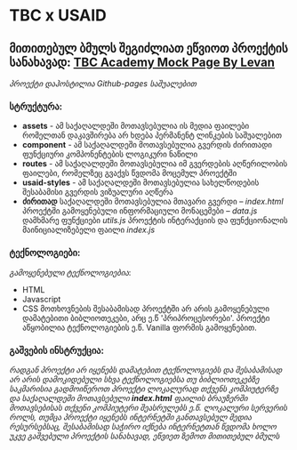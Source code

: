 # TBC x USAID 
## მითითებულ ბმულს შეგიძლიათ ეწვიოთ პროექტის სანახავად: [TBC Academy Mock Page By Levan](https://levanimnaishvili.github.io/TBC-Academy-Task/) 
_პროექტი დაჰოსტილია Github-pages საშუალებით_
### სტრუქტურა:

- **assets** - ამ საქაღალდეში მოთავსებულია ის მედია ფაილები რომელთან დაკავშირება არ ხდება პერმანენტ ლინკების საშუალებით
- **component** - ამ საქაღალდეში მოთავსებულია გვერდის ძირითადი ფუნქციური კომპონენტების ლოგიკური ნაწილი
- **routes** - ამ საქაღალდეში მოთავსებულია იმ გვერდების აღწერილობის ფაილები, რომელზეც გვაქვს წვდომა მოცემულ პროექტში
- **usaid-styles** - ამ საქაღალდეში მოთავსებულია სახელწოდების შესაბამისი გვერდის ვიზუალური აღწერა
- **ძირითად** საქაღალდეში მოთავსებულია მთავარი გვერდი – _index.html_ პროექტში გამოყენებული ინფორმაციული მონაცემები – _data.js_ დამხმარე ფუნქციები _utils.js_ პროექტის ინტერაქციის და ფუნქციონალის მაინიციალიზებელი ფაილი _index.js_

### ტექნოლოგიები:
_გამოყენებული ტექნოლოგიებია_:
- HTML
- Javascript
- CSS
მოთხოვნების შესაბამისად პროექტში არ არის გამოყენებული დამატებითი ბიბლიოთეკები, არც ე.წ 'პრიპროცესორები'. პროექტი აწყობილია ტექნოლოგიების ე.წ. Vanilla ფორმის გამოყენებით.

### გაშვების ინსტრუქცია:
_რადგან პროექტი არ იყენებს დამატებით ტექნოლოგიებს და შესაბამისად არ არის დამოკიდებული სხვა ტექნოლოგიებსა თუ ბიბლიოთეკებზე_
_საკმარისია გადმოიწეროთ პროექტი ლოკალურად თქვენს კომპიუტერზე და საქაღალდეში მოთავსებული **index.html** ფაილის ბრაუზერში მოთავსებისას_
_თქვენი კომპიუტერი შეასრულებს ე.წ. ლოკალური სერვერის როლს, თუმცა პროექტი იყენებს ინტერნეტში განთავსებულ მედია რესურსებსაც, შესაბამისად_
_საჭირო იქნება ინტერნეტთან წვდომა_
_ხოლო უკვე გაშვებული პროექტის სანახავად, ეწვიეთ ზემოთ მითითებულ ბმულს_ 
